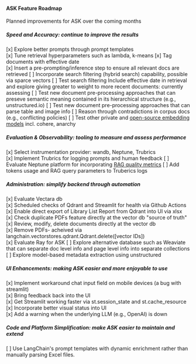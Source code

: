 #### ASK Feature Roadmap
Planned improvements for ASK over the coming months  


##### Speed and Accuracy: continue to improve the results
[x] Explore better prompts through prompt templates   
[x] Tune retrieval hyperparameters such as lambda, k-means 
[x] Tag documents with effective date  
[x] Insert a pre-prompting/inference step to ensure all relevant docs are retrieved
[ ] Incorporate search filtering (hybrid search) capability, possible via sparce vectors
[ ] Test search filtering Include effective date in retrieval and explore giving greater to weight to more recent documents: currently assessing 
[ ] Test new document pre-processing approaches that can preseve semantic meaning contained in its hierarchical structure (e.g., unstructured.io)
[ ] Test new document pre-processing approaches that can parse table and image info
[ ] Reason through contradictions in corpus docs (e.g., conflicting policies)
[ ] Test other private and [open-source embedding models](https://huggingface.co/spaces/mteb/leaderboard) incl. cohere, anarchy  


##### Evaluation & Observability: tooling to measure and assess performance  
[x] Select instrumentation provider: wandb, Neptune, Trubrics    
[x] Implement Trubrics for logging prompts and human feedback
[ ] Evaluate Neptune platform for incorporating [RAG quality metrics](https://docs.rungalileo.io/galileo/gen-ai-studio-products/galileo-guardrail-metrics#rag-quality-metrics) 
[ ] Add tokens usage and RAG query parameters to Truberics logs


##### Administration: simplify backend through automation  
[x] Evaluate Vectara db  
[x] Scheduled checks of Qdrant and Streamlit for health via Github Actions
[x] Enable direct export of Library List Report from Qdrant into UI via xlsx  
[x] Check duplicate PDFs feature directly at the vector db "source of truth" 
[x] Review, modify, delete documents directly at the vector db  
[x] Remove PDFs- acheived via langchain.vectorstores.qdrant.Qdrant.delete([vector IDs])  
[x] Evaluate Ray for ASK 
[ ] Explore alternative database such as Weaviate that can separate doc level info and page level info into separate collections
[ ] Explore model-based metadata extraction using unstructured


##### UI Enhancements: making ASK easier and more enjoyable to use  
[x] Implement workaround chat input field on mobile devices (a bug with streamlit)  
[x] Bring feedback back into the UI  
[x] Get Streamlit working faster via st.session_state and st.cache_resource
[x] Incorporate better visual status into UI  
[x] Add a warning when the underlying LLM (e.g., OpenAI) is down  


##### Code and Platform Simplification: make ASK easier to maintain and extend
[ ] Use LangChain's prompt templates with dynamic enrichment rather than manually parsing Excel files.
